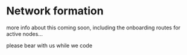 # Network formation

more info about this coming soon, including the onboarding routes for active nodes...

please bear with us while we code
